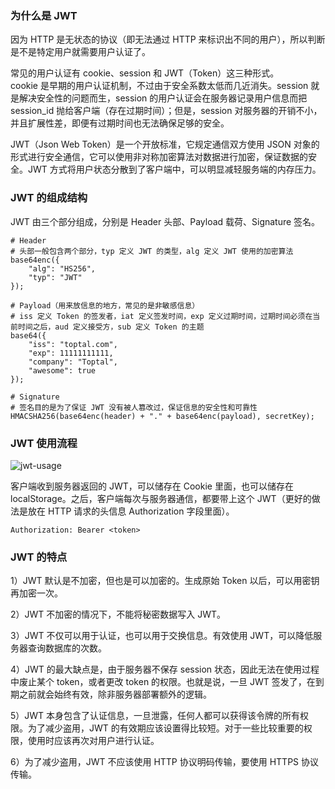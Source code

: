 
### 为什么是 JWT
因为 HTTP 是无状态的协议（即无法通过 HTTP 来标识出不同的用户），所以判断是不是特定用户就需要用户认证了。  

常见的用户认证有 cookie、session 和 JWT（Token）这三种形式。  
cookie 是早期的用户认证机制，不过由于安全系数太低而几近消失。session 就是解决安全性的问题而生，session 的用户认证会在服务器记录用户信息而把 session_id 抛给客户端（存在过期时间）；但是，session 对服务器的开销不小，并且扩展性差，即便有过期时间也无法确保足够的安全。  

JWT（Json Web Token）是一个开放标准，它规定通信双方使用 JSON 对象的形式进行安全通信，它可以使用非对称加密算法对数据进行加密，保证数据的安全。JWT 方式将用户状态分散到了客户端中，可以明显减轻服务端的内存压力。  

### JWT 的组成结构
JWT 由三个部分组成，分别是 Header 头部、Payload 载荷、Signature 签名。  
```
# Header
# 头部一般包含两个部分，typ 定义 JWT 的类型，alg 定义 JWT 使用的加密算法
base64enc({
    "alg": "HS256",
    "typ": "JWT"
});

# Payload（用来放信息的地方，常见的是非敏感信息）
# iss 定义 Token 的签发者，iat 定义签发时间，exp 定义过期时间，过期时间必须在当前时间之后，aud 定义接受方，sub 定义 Token 的主题
base64({
    "iss": "toptal.com",
    "exp": 11111111111,
    "company": "Toptal",
    "awesome": true
});

# Signature
# 签名目的是为了保证 JWT 没有被人篡改过，保证信息的安全性和可靠性
HMACSHA256(base64enc(header) + "." + base64enc(payload), secretKey);
```

### JWT 使用流程
![jwt-usage](https://s2.ax1x.com/2019/08/13/m9FSAI.png)  

客户端收到服务器返回的 JWT，可以储存在 Cookie 里面，也可以储存在 localStorage。之后，客户端每次与服务器通信，都要带上这个 JWT（更好的做法是放在 HTTP 请求的头信息 Authorization 字段里面）。
```
Authorization: Bearer <token>
```

### JWT 的特点
1）JWT 默认是不加密，但也是可以加密的。生成原始 Token 以后，可以用密钥再加密一次。

2）JWT 不加密的情况下，不能将秘密数据写入 JWT。

3）JWT 不仅可以用于认证，也可以用于交换信息。有效使用 JWT，可以降低服务器查询数据库的次数。

4）JWT 的最大缺点是，由于服务器不保存 session 状态，因此无法在使用过程中废止某个 token，或者更改 token 的权限。也就是说，一旦 JWT 签发了，在到期之前就会始终有效，除非服务器部署额外的逻辑。

5）JWT 本身包含了认证信息，一旦泄露，任何人都可以获得该令牌的所有权限。为了减少盗用，JWT 的有效期应该设置得比较短。对于一些比较重要的权限，使用时应该再次对用户进行认证。

6）为了减少盗用，JWT 不应该使用 HTTP 协议明码传输，要使用 HTTPS 协议传输。